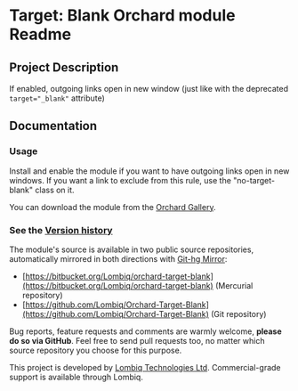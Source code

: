 # Target: Blank Orchard module Readme



## Project Description

If enabled, outgoing links open in new window (just like with the deprecated `target="_blank"` attribute)


## Documentation

### Usage

Install and enable the module if you want to have outgoing links open in new windows.
If you want a link to exclude from this rule, use the "no-target-blank" class on it.

You can download the module from the [Orchard Gallery](http://gallery.orchardproject.net/List/Modules/Orchard.Module.Piedone.TargetBlank).

### See the [Version history](Docs/VersionHistory.md)

The module's source is available in two public source repositories, automatically mirrored in both directions with [Git-hg Mirror](https://githgmirror.com):

- [https://bitbucket.org/Lombiq/orchard-target-blank](https://bitbucket.org/Lombiq/orchard-target-blank) (Mercurial repository)
- [https://github.com/Lombiq/Orchard-Target-Blank](https://github.com/Lombiq/Orchard-Target-Blank) (Git repository)

Bug reports, feature requests and comments are warmly welcome, **please do so via GitHub**.
Feel free to send pull requests too, no matter which source repository you choose for this purpose.

This project is developed by [Lombiq Technologies Ltd](http://lombiq.com/). Commercial-grade support is available through Lombiq.
